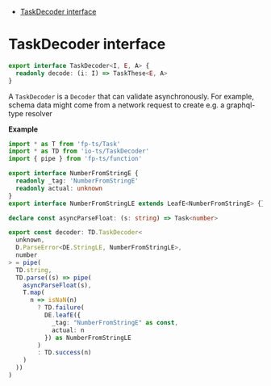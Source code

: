 <!-- START doctoc generated TOC please keep comment here to allow auto update -->
<!-- DON'T EDIT THIS SECTION, INSTEAD RE-RUN doctoc TO UPDATE -->

- [TaskDecoder interface](#taskdecoder-interface)

<!-- END doctoc generated TOC please keep comment here to allow auto update -->

# TaskDecoder interface

```ts
export interface TaskDecoder<I, E, A> {
  readonly decode: (i: I) => TaskThese<E, A>
}
```

A `TaskDecoder` is a `Decoder` that can validate asynchronously. For example, schema data might come from a network request to create e.g. a graphql-type resolver

**Example**

```ts
import * as T from 'fp-ts/Task'
import * as TD from 'io-ts/TaskDecoder'
import { pipe } from 'fp-ts/function'

export interface NumberFromStringE {
  readonly _tag: 'NumberFromStringE'
  readonly actual: unknown
}
export interface NumberFromStringLE extends LeafE<NumberFromStringE> {}

declare const asyncParseFloat: (s: string) => Task<number>

export const decoder: TD.TaskDecoder<
  unknown,
  D.ParseError<DE.StringLE, NumberFromStringLE>,
  number
> = pipe(
  TD.string,
  TD.parse((s) => pipe(
    asyncParseFloat(s),
    T.map(
      n => isNaN(n) 
        ? TD.failure(
          DE.leafE({ 
            _tag: "NumberFromStringE" as const, 
            actual: n
          }) as NumberFromStringLE
        )
        : TD.success(n)
    )
  ))
)

```

